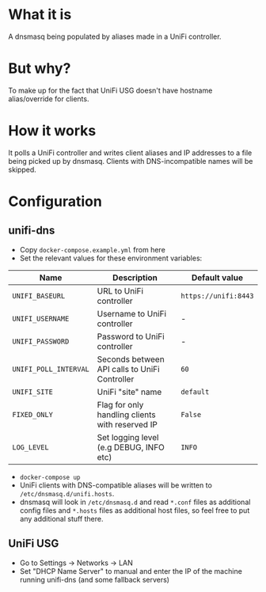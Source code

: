 # What it is

A dnsmasq being populated by aliases made in a UniFi controller.

# But why?

To make up for the fact that UniFi USG doesn't have hostname alias/override for clients.

# How it works

It polls a UniFi controller and writes client aliases and IP addresses to a file being picked up by dnsmasq.
Clients with DNS-incompatible names will be skipped.

# Configuration

## unifi-dns

* Copy `docker-compose.example.yml` from here
* Set the relevant values for these environment variables:

| Name                    | Description                                     | Default value        |
|-------------------------|-------------------------------------------------|----------------------|
| `UNIFI_BASEURL`         | URL to UniFi controller                         | `https://unifi:8443` |
| `UNIFI_USERNAME`        | Username to UniFi controller                    | -                    |
| `UNIFI_PASSWORD`        | Password to UniFi controller                    | -                    |
| `UNIFI_POLL_INTERVAL`   | Seconds between API calls to UniFi Controller   | `60`                 |
| `UNIFI_SITE`            | UniFi "site" name                               | `default`            |
| `FIXED_ONLY`            | Flag for only handling clients with reserved IP | `False`              |
| `LOG_LEVEL `            | Set logging level (e.g DEBUG, INFO etc)         | `INFO`               |

* `docker-compose up`
* UniFi clients with DNS-compatible aliases will be written to `/etc/dnsmasq.d/unifi.hosts`.
* dnsmasq will look in `/etc/dnsmasq.d` and read `*.conf` files as additional config files and `*.hosts` files as additional host files, so feel free to put any additional stuff there.

## UniFi USG

* Go to Settings -> Networks -> LAN
* Set "DHCP Name Server" to manual and enter the IP of the machine running unifi-dns (and some fallback servers)
